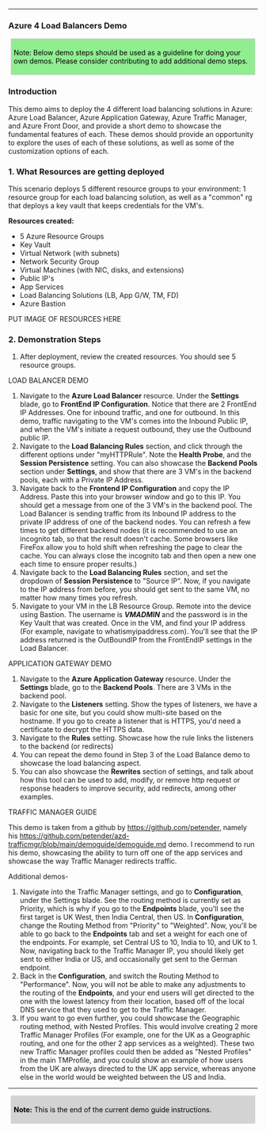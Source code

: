 [comment]: <> (please keep all comment items at the top of the markdown file)
[comment]: <> (please do not change the ***, as well as <div> placeholders for Note and Tip layout)
[comment]: <> (please keep the ### 1. and 2. titles as is for consistency across all demoguides)
[comment]: <> (section 1 provides a bullet list of resources + clarifying screenshots of the key resources details)
[comment]: <> (section 2 provides summarized step-by-step instructions on what to demo)


[comment]: <> (this is the section for the Note: item; please do not make any changes here)
***
### Azure 4 Load Balancers Demo

<div style="background: lightgreen; 
            font-size: 14px; 
            color: black;
            padding: 5px; 
            border: 1px solid lightgray; 
            margin: 5px;">

Note: Below demo steps should be used as a guideline for doing your own demos. Please consider contributing to add additional demo steps.
</div>

### Introduction

This demo aims to deploy the 4 different load balancing solutions in Azure: Azure Load Balancer, Azure Application Gateway, Azure Traffic Manager, and Azure Front Door, and provide a short demo to showcase the fundamental features of each. These demos should provide an opportunity to explore the uses of each of these solutions, as well as some of the customization options of each. 

### 1. What Resources are getting deployed
This scenario deploys 5 different resource groups to your environment: 1 resource group for each load balancing solution, as well as a "common" rg that deploys a key vault that keeps credentials for the VM's.

**Resources created:**
- 5 Azure Resource Groups
- Key Vault
- Virtual Network (with subnets)
- Network Security Group
- Virtual Machines (with NIC, disks, and extensions)
- Public IP's
- App Services
- Load Balancing Solutions (LB, App G/W, TM, FD)
- Azure Bastion

PUT IMAGE OF RESOURCES HERE



### 2. Demonstration Steps

1. After deployment, review the created resources. You should see 5 resource groups. 

LOAD BALANCER DEMO

1) Navigate to the **Azure Load Balancer** resource. Under the **Settings** blade, go to **FrontEnd IP Configuration**. Notice that there are 2 FrontEnd IP Addresses. One for inbound traffic, and one for outbound. In this demo, traffic navigating to the VM's comes into the Inbound Public IP, and when the VM's initiate a request outbound, they use the Outbound public IP. 
2) Navigate to the **Load Balancing Rules** section, and click through the different options under "myHTTPRule". Note the **Health Probe**, and the **Session Persistence** setting. You can also showcase the **Backend Pools** section under **Settings**, and show that there are 3 VM's in the backend pools, each with a Private IP Address.
3) Navigate back to the **Frontend IP Configuration** and copy the IP Address. Paste this into your browser window and go to this IP. You should get a message from one of the 3 VM's in the backend pool. The Load Balancer is sending traffic from its Inbound IP address to the private IP address of one of the backend nodes. You can refresh a few times to get different backend nodes (it is recommended to use an incognito tab, so that the result doesn't cache. Some browsers like FireFox allow you to hold shift when refreshing the page to clear the cache. You can always close the incognito tab and then open a new one each time to ensure proper results.)
4) Navigate back to the **Load Balancing Rules** section, and set the dropdown of **Session Persistence** to "Source IP". Now, if you navigate to the IP address from before, you should get sent to the same VM, no matter how many times you refresh. 
5) Navigate to your VM in the LB Resource Group. Remote into the device using Bastion. The username is ***VMADMIN*** and the password is in the Key Vault that was created. Once in the VM, and find your IP address (For example, navigate to whatismyipaddress.com). You'll see that the IP address returned is the OutBoundIP from the FrontEndIP settings in the Load Balancer. 


APPLICATION GATEWAY DEMO

1) Navigate to the **Azure Application Gateway** resource. Under the **Settings** blade, go to the **Backend Pools**. There are 3 VMs in the backend pool. 
2) Navigate to the **Listeners** setting. Show the types of listeners, we have a basic for one site, but you could show multi-site based on the hostname. If you go to create a listener that is HTTPS, you'd need a certificate to decrypt the HTTPS data. 
3) Navigate to the **Rules** setting. Showcase how the rule links the listeners to the backend (or redirects)
4) You can repeat the demo found in Step 3 of the Load Balance demo to showcase the load balancing aspect.
5) You can also showcase the **Rewrites** section of settings, and talk about how this tool can be used to add, modify, or remove http request or response headers to improve security, add redirects, among other examples.
   

TRAFFIC MANAGER GUIDE

This demo is taken from a github by https://github.com/petender, namely his https://github.com/petender/azd-trafficmgr/blob/main/demoguide/demoguide.md demo. I recommend to run his demo, showcasing the ability to turn off one of the app services and showcase the way Traffic Manager redirects traffic. 

Additional demos-
1) Navigate into the Traffic Manager settings, and go to **Configuration**, under the Settings blade. See the routing method is currently set as Priority, which is why if you go to the **Endpoints** blade, you'll see the first target is UK West, then India Central, then US. In **Configuration**, change the Routing Method from "Priority" to "Weighted". Now, you'll be able to go back to the **Endpoints** tab and set a weight for each one of the endpoints. For example, set Central US to 10, India to 10, and UK to 1. Now, navigating back to the Traffic Manager IP, you should likely get sent to either India or US, and occasionally get sent to the German endpoint. 
2) Back in the **Configuration**, and switch the Routing Method to "Performance". Now, you will not be able to make any adjustments to the routing of the **Endpoints**, and your end users will get directed to the one with the lowest latency from their location, based off of the local DNS service that they used to get to the Traffic Manager. 
3) If you want to go even further, you could showcase the Geographic routing method, with Nested Profiles. This would involve creating 2 more Traffic Manager Profiles (For example, one for the UK as a Geographic routing, and one for the other 2 app services as a weighted). These two new Traffic Manager profiles could then be added as "Nested Profiles" in the main TMProfile, and you could show an example of how users from the UK are always directed to the UK app service, whereas anyone else in the world would be weighted between the US and India.

***
<div style="background: lightgray; 
            font-size: 14px; 
            color: black;
            padding: 5px; 
            border: 1px solid lightgray; 
            margin: 5px;">

**Note:** This is the end of the current demo guide instructions.
</div>